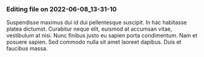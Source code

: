 

### Editing file on 2022-06-08_13-31-10

Suspendisse maximus dui id dui pellentesque suscipit. In hac habitasse platea dictumst. Curabitur neque elit, euismod at accumsan vitae, vestibulum at nisi. Nunc finibus justo eu sapien porta condimentum. Nam et posuere sapien. Sed commodo nulla sit amet laoreet dapibus. Duis et faucibus massa.


